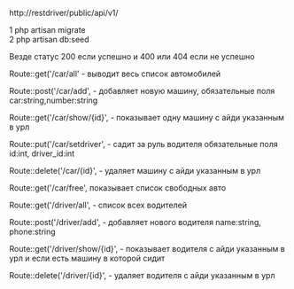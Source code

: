 http://restdriver/public/api/v1/

1 php artisan migrate<br/>
2 php artisan db:seed

Везде статус 200 если успешно и 400 или 404 если не успешно

Route::get('/car/all' - выводит весь список автомобилей

Route::post('/car/add',  - добавляет новую  машину,  обязательные поля car:string,number:string

Route::get('/car/show/{id}',  - показывает одну машину с айди указанным в урл

Route::put('/car/setdriver',  - садит за руль водителя обязательные поля id:int, driver_id:int

Route::delete('/car/{id}',  - удаляет машину с айди указанным в урл

Route::get('/car/free',  показывает список свободных авто

Route::get('/driver/all',  - список всех водителей

Route::post('/driver/add',  - добавляет нового водителя name:string, phone:string

Route::get('/driver/show/{id}',  - показывает водителя с айди указанным в урл и если есть машину в которой сидит

Route::delete('/driver/{id}', - удаляет водителя с айди указанным в урл
